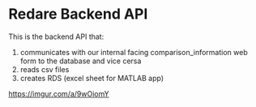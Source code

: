 # Redare Backend API
This is the backend API that:
1. communicates with our internal facing comparison_information web form to the database and vice cersa
2. reads csv files
3. creates RDS (excel sheet for MATLAB app)


https://imgur.com/a/9wOiomY
